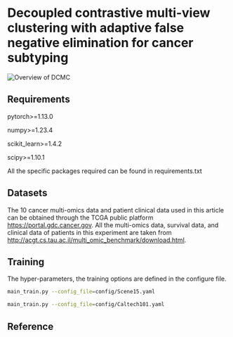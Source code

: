 # Decoupled contrastive multi-view clustering with adaptive false negative elimination for cancer subtyping
![Overview of DCMC](DCMC_main/figure/overview_DCMC.png)
## Requirements

pytorch>=1.13.0 

numpy>=1.23.4

scikit_learn>=1.4.2

scipy>=1.10.1

All the specific packages required can be found in requirements.txt

## Datasets

The 10 cancer multi-omics data and patient clinical data used in this article can be obtained through the TCGA public platform https://portal.gdc.cancer.gov. All the multi-omics data, survival data, and clinical data of patients in this experiment are taken from http://acgt.cs.tau.ac.il/multi_omic_benchmark/download.html. 

## Training

The hyper-parameters, the training options are defined in the configure file.

~~~bash
main_train.py --config_file=config/Scene15.yaml
~~~

~~~bash
main_train.py --config_file=config/Caltech101.yaml
~~~

## Reference



